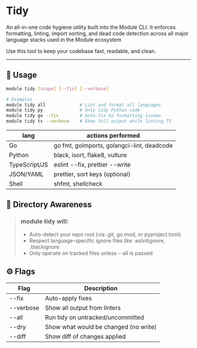 # Tidy

An all-in-one code hygiene utility built into the Module CLI.
It enforces formatting, linting, import sorting, and dead code detection across all major language stacks used in the Module ecosystem 

Use this tool to keep your codebase fast, readable, and clean.

---

## 🚀 Usage

```bash
module tidy [scope] [--fix] [--verbose]

# Examples
module tidy all             # Lint and format all languages
module tidy py              # Only tidy Python code
module tidy go --fix        # Auto-fix Go formatting issues
module tidy ts --verbose    # Show full output while linting TS
```

| lang           | actions performed                          |
|----------------|--------------------------------------------|
| Go	            | go fmt, goimports, golangci-lint, deadcode |
| Python         | 	black, isort, flake8, vulture             |
| TypeScript/JS	 | eslint --fix, prettier --write             |
| JSON/YAML	     | prettier, sort keys (optional)             |
| Shell          | 	shfmt, shellcheck                         |

## 📂 Directory Awareness
> ### module tidy will:
> * Auto-detect your repo root (via .git, go.mod, or pyproject.toml)
> * Respect language-specific ignore files like .eslintignore, .blackignore
> * Only operate on tracked files unless --all is passed

## ⚙️ Flags
| Flag	      | Description                           |
|------------|---------------------------------------|
| --fix	     | Auto-apply fixes                      |
| --verbose	 | Show all output from linters          |
| --all	     | Run tidy on untracked/uncommitted     |
| --dry	     | Show what would be changed (no write) |
| --diff	    | Show diff of changes applied          |

